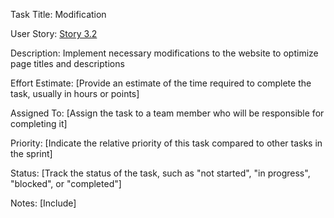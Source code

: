 Task Title: Modification

User Story: [Story 3.2](documentation/theme_1/initiatives/Epics/Stories/Story_3.2.md)

Description: Implement necessary modifications to the website to optimize page titles and descriptions

Effort Estimate: [Provide an estimate of the time required to complete the task, usually in hours or points]

Assigned To: [Assign the task to a team member who will be responsible for completing it]

Priority: [Indicate the relative priority of this task compared to other tasks in the sprint]

Status: [Track the status of the task, such as "not started", "in progress", "blocked", or "completed"]

Notes: [Include]